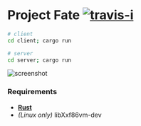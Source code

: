 Project Fate [![travis-i][]][travis-a]
========

```sh
# client
cd client; cargo run

# server
cd server; cargo run
```

![screenshot][]

### Requirements

* **[Rust][]**
* *(Linux only)* libXxf86vm-dev

[Rust]: http://rust-lang.org
[screenshot]: http://simnalamburt.github.io/fate/screenshot.png

[travis-i]: https://travis-ci.org/simnalamburt/fate.svg?branch=master
[travis-a]: https://travis-ci.org/simnalamburt/fate
